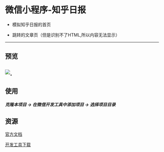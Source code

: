 # 微信小程序-知乎日报

* 模拟知乎日报的首页

* 跳转的文章页（但是识别不了HTML,所以内容无法显示）

---
## 预览
![.](https://github.com/myronliu347/wechat-app-zhihudaily/blob/master/images/zhihu.gif)
---
## 使用

##### 克隆本项目 -> 在微信开发工具中添加项目 -> 选择项目目录

## 资源

[官方文档](https://developers.weixin.qq.com/miniprogram/dev/?t=1474644083132)

[开发工具下载](https://developers.weixin.qq.com/miniprogram/dev/devtools/download.html?t=1474644089359)
